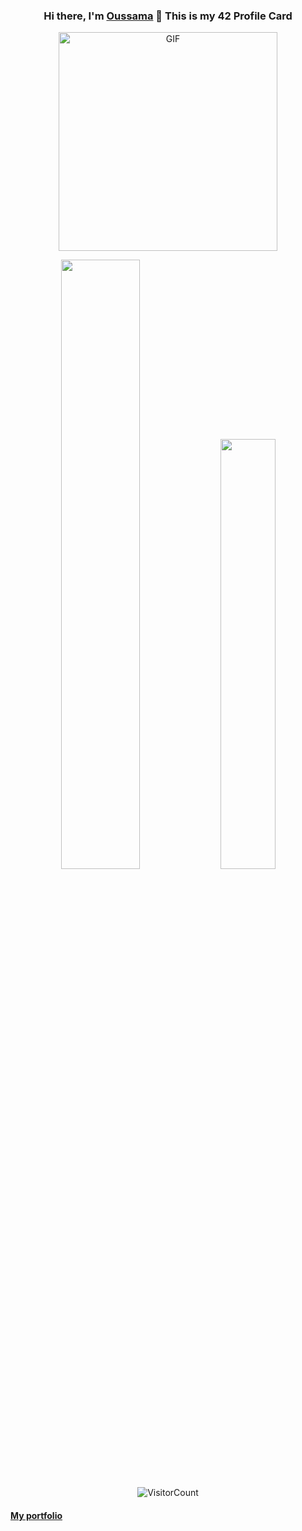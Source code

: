<div align="center">

### Hi there, I'm [Oussama](https://ilkou.github.io) 👋 This is my 42 Profile Card

<img align="center" alt="GIF" height="350px" src="https://1337-readme.vercel.app/api/profile?cursus=42&dark=true&email=hide&login=oouklich" />

</div>




<div align="center">
<p>
  <span style="min-width: 500px" ><img width="50%" src="https://github-readme-stats.vercel.app/api?username=ilkou&show_icons=true&theme=radical" /></span>
  <span style="min-width: 500px" ><img width="42%" src="https://github-readme-stats.anuraghazra1.vercel.app/api/top-langs/?username=ilkou&layout=compact&bg_color=30,e96443,904e95&title_color=fff&text_color=fff" /></span>
</p>


![VisitorCount](https://profile-counter.glitch.me/{ilkou}/count.svg)

</div>

#### [My portfolio](https://ilkou.github.io)

<!--
**ilkou/ilkou** is a ✨ _special_ ✨ repository because its `README.md` (this file) appears on your GitHub profile.

Here are some ideas to get you started:

- 🔭 I’m currently working on ...
- 🌱 I’m currently learning ...
- 👯 I’m looking to collaborate on ...
- 🤔 I’m looking for help with ...
- 💬 Ask me about ...
- 📫 How to reach me: ...
- 😄 Pronouns: ...
- ⚡ Fun fact: ...
-->
